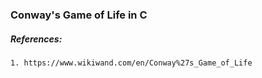 ### Conway's Game of Life in C

##### References:
    1. https://www.wikiwand.com/en/Conway%27s_Game_of_Life
